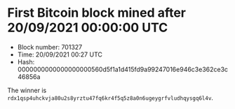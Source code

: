 # First Bitcoin block mined after 20/09/2021 00:00:00 UTC

* Block number: 701327
* Time: 20/09/2021 00:27 UTC
* Hash: 0000000000000000000560d5f1a1d415fd9a99247016e946c3e362ce3c46856a

The winner is `rdx1qsp4uhckvja80u2s8yrztu47fq6kr4f5q5z8a0n6ugeygrfvludhqysgq6l4v`.